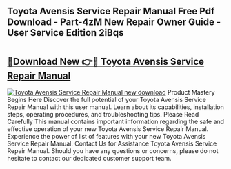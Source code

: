 ## Toyota Avensis Service Repair Manual Free Pdf Download - Part-4zM New Repair Owner Guide - User Service Edition 2iBqs

# <h2><a href="http://bc57640.oget.top/?id=Toyota+Avensis+Service+Repair+Manual">🔗Download New 👉🔴 Toyota Avensis Service Repair Manual</a></h2>

[![Toyota Avensis Service Repair Manual new download](https://i.imgur.com/5g1atiW.png)](http://bc57640.oget.top/?id=Toyota+Avensis+Service+Repair+Manual)
Product Mastery Begins Here Discover the full potential of your Toyota Avensis Service Repair Manual with this user manual. Learn about its capabilities, installation steps, operating procedures, and troubleshooting tips. Please Read Carefully This manual contains important information regarding the safe and effective operation of your new Toyota Avensis Service Repair Manual. Experience the power of list of features with your new Toyota Avensis Service Repair Manual. Contact Us for Assistance Toyota Avensis Service Repair Manual. Should you have any questions or concerns, please do not hesitate to contact our dedicated customer support team.
